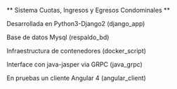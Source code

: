 ** Sistema Cuotas, Ingresos y Egresos Condominales **

Desarrollada en Python3-Django2 (django_app)

Base de datos Mysql (respaldo_bd)

Infraestructura de contenedores (docker_script)

Interface con java-jasper via GRPC (java_grpc)

En pruebas un cliente Angular 4 (angular_client)
